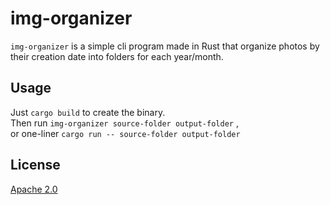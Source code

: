# img-organizer
`img-organizer` is a simple cli program made in Rust that organize photos by their creation date into folders for each year/month.

## Usage
Just ```cargo build``` to create the binary.\
Then run ```img-organizer source-folder output-folder``` ,\
or one-liner ```cargo run -- source-folder output-folder```

## License
[Apache 2.0](https://choosealicense.com/licenses/apache-2.0/)
